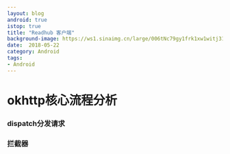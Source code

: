 ```yaml
---
layout: blog 
android: true 
istop: true 
title: "Readhub 客户端" 
background-image: https://ws1.sinaimg.cn/large/006tNc79gy1frk1xw1witj31520mgae8.jpg
date:  2018-05-22 
category: Android 
tags: 
- Android 
---
```




# okhttp核心流程分析





### dispatch分发请求



### 拦截器











